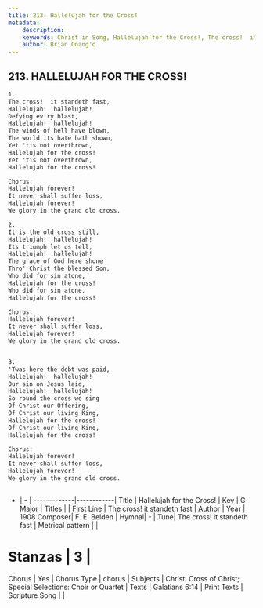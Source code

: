 ```yaml
---
title: 213. Hallelujah for the Cross!
metadata:
    description: 
    keywords: Christ in Song, Hallelujah for the Cross!, The cross!  it standeth fast, 
    author: Brian Onang'o
---
```



## 213. HALLELUJAH FOR THE CROSS!

```txt
1.
The cross!  it standeth fast,
Hallelujah!  hallelujah!
Defying ev'ry blast,
Hallelujah!  hallelujah!  
The winds of hell have blown,
The world its hate hath shown,
Yet 'tis not overthrown,
Hallelujah for the cross!
Yet 'tis not overthrown,
Hallelujah for the cross!

Chorus:
Hallelujah forever!  
It never shall suffer loss,
Hallelujah forever!
We glory in the grand old cross.

2.
It is the old cross still,
Hallelujah!  hallelujah!
Its triumph let us tell,
Hallelujah!  hallelujah!
The grace of God here shone
Thro' Christ the blessed Son,
Who did for sin atone,
Hallelujah for the cross!
Who did for sin atone,
Hallelujah for the cross! 

Chorus:
Hallelujah forever!  
It never shall suffer loss,
Hallelujah forever!
We glory in the grand old cross.


3.
'Twas here the debt was paid,
Hallelujah!  hallelujah!
Our sin on Jesus laid,
Hallelujah!  hallelujah!
So round the cross we sing
Of Christ our Offering,
Of Christ our living King,
Hallelujah for the cross!
Of Christ our living King,
Hallelujah for the cross! 

Chorus:
Hallelujah forever!  
It never shall suffer loss,
Hallelujah forever!
We glory in the grand old cross.



```

- |   -  |
-------------|------------|
Title | Hallelujah for the Cross! |
Key | G Major |
Titles |  |
First Line | The cross!  it standeth fast |
Author | 
Year | 1908
Composer| F. E. Belden |
Hymnal|  - |
Tune| The cross!  it standeth fast |
Metrical pattern | |
# Stanzas | 3 |
Chorus | Yes |
Chorus Type | chorus |
Subjects | Christ: Cross of Christ; Special Selections: Choir or Quartet |
Texts | Galatians 6:14 |
Print Texts | 
Scripture Song |  |
  
